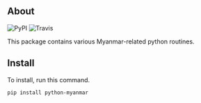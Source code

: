 ## About

![PyPI](https://img.shields.io/pypi/v/python-myanmar.svg)
![Travis](https://img.shields.io/travis/trhura/python-myanmar.svg)


This package contains various Myanmar-related python routines.

## Install

To install, run this command.

    pip install python-myanmar
